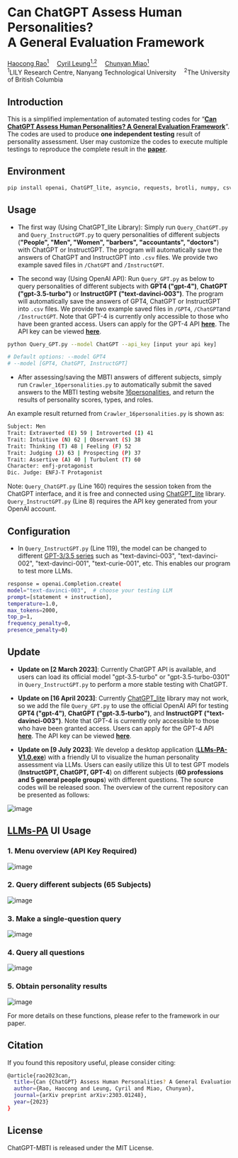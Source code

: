 # Can ChatGPT Assess Human Personalities? <br> A General Evaluation Framework
<div>
<div align="left">
    <a href='https://scholar.google.com.sg/citations?hl=zh-CN&user=JkT65uQAAAAJ' target='_blank'>Haocong Rao<sup>1</sup></a>&emsp;
    <a href='https://scholar.google.com.sg/citations?user=8NHgUicAAAAJ&hl=zh-CN' target='_blank'>Cyril Leung<sup>1,2</sup></a>&emsp;
    <a href='https://scholar.google.com.sg/citations?user=fmXGRJgAAAAJ&hl=zh-CN' target='_blank'>Chunyan Miao<sup>1</sup></a>&emsp;
</div>
<div>
<div align="left">
    <sup>1</sup>LILY Research Centre, Nanyang Technological University&emsp;
    <sup>2</sup>The University of British Columbia&emsp;
</div>
 

## Introduction
This is a simplified implementation of automated testing codes for “[**Can ChatGPT Assess Human Personalities? A General Evaluation Framework**](https://arxiv.org/abs/2303.01248)”. The codes are used to produce **one independent testing** result of personality assessment. User may customize the codes to execute multiple testings to reproduce the complete result in the [**paper**](https://arxiv.org/pdf/2303.01248).

## Environment
```bash
pip install openai, ChatGPT_lite, asyncio, requests, brotli, numpy, csv, json
```

## Usage
- The first way (Using ChatGPT_lite Library): Simply run ``Query_ChatGPT.py`` and ``Query_InstructGPT.py`` to query personalities of different subjects (**"People", "Men", "Women", "barbers", "accountants", "doctors"**) with ChatGPT or InstructGPT. The program will automatically save the answers of ChatGPT and InstructGPT into ``.csv`` files. We provide two example saved files in ``/ChatGPT`` and ``/InstructGPT``.

- The second way (Using OpenAI API): Run ``Query_GPT.py`` as below to query personalities of different subjects with **GPT4 ("gpt-4")**, **ChatGPT ("gpt-3.5-turbo")** or **InstructGPT ("text-davinci-003")**. The program will automatically save the answers of GPT4, ChatGPT or InstructGPT into ``.csv`` files. We provide two example saved files in ``/GPT4``, ``/ChatGPT``and ``/InstructGPT``. Note that GPT-4 is currently only accessible to those who have been granted access. Users can apply for the GPT-4 API [**here**](https://openai.com/waitlist/gpt-4). The API key can be viewed [**here**](https://platform.openai.com/account/api-keys).

```bash
python Query_GPT.py --model ChatGPT --api_key [input your api key]

# Default options: --model GPT4 
# --model [GPT4, ChatGPT, InstructGPT]
```


- After assessing/saving the MBTI answers of different subjects, simply run ``Crawler_16personalities.py`` to automatically submit the saved answers to the MBTI testing website [16personalities](https://www.16personalities.com/), and return the results of personality scores, types, and roles.

An example result returned from ``Crawler_16personalities.py`` is shown as:
```bash
Subject: Men
Trait: Extraverted (E) 59 | Introverted (I) 41
Trait: Intuitive (N) 62 | Observant (S) 38
Trait: Thinking (T) 48 | Feeling (F) 52
Trait: Judging (J) 63 | Prospecting (P) 37
Trait: Assertive (A) 40 | Turbulent (T) 60
Character: enfj-protagonist
Dic. Judge: ENFJ-T Protagonist
```

Note: ``Query_ChatGPT.py`` (Line 160) requires the session token from the ChatGPT interface, and it is free and connected using [ChatGPT_lite](https://github.com/acheong08/ChatGPT-lite) library. ``Query_InstructGPT.py`` (Line 8) requires the API key generated from your OpenAI account. 


## Configuration
- In ``Query_InstructGPT.py`` (Line 119), the model can be changed to different [GPT-3/3.5 series](https://platform.openai.com/docs/models/overview) such as "text-davinci-003", "text-davinci-002", "text-davinci-001", "text-curie-001", etc. This enables our program to test more LLMs.

```bash
response = openai.Completion.create(
model="text-davinci-003",  # choose your testing LLM
prompt=[statement + instruction],
temperature=1.0,
max_tokens=2000,
top_p=1,
frequency_penalty=0,
presence_penalty=0)
```

## Update
- **Update on [2 March 2023]**: Currently ChatGPT API is available, and users can load its official model "gpt-3.5-turbo" or "gpt-3.5-turbo-0301" in ``Query_InstructGPT.py`` to perform a more stable testing with ChatGPT.

- **Update on [16 April 2023]**: Currently [ChatGPT_lite](https://github.com/acheong08/ChatGPT-lite) library may not work, so we add the file ``Query_GPT.py`` to use the official OpenAI API for testing **GPT4 ("gpt-4")**, **ChatGPT ("gpt-3.5-turbo")**, and **InstructGPT ("text-davinci-003")**. Note that GPT-4 is currently only accessible to those who have been granted access. Users can apply for the GPT-4 API [**here**](https://openai.com/waitlist/gpt-4). The API key can be viewed [**here**](https://platform.openai.com/account/api-keys).

- **Update on [9 July 2023]**: We develop a desktop application ([**LLMs-PA-V1.0.exe**](https://drive.google.com/file/d/1gqa11B70pX4d2rATizy9s-O0VKrRRcfp/view?usp=sharing)) with a friendly UI to visualize the human personality assessment via LLMs. Users can easily utilize this UI to test GPT models (**InstructGPT, ChatGPT, GPT-4**) on different subjects (**60 professions and 5 general people groups**) with different questions. The source codes will be released soon. The overview of the current repository can be presented as follows:

![image](https://github.com/Kali-Hac/ChatGPT-MBTI/blob/main/img/overview.png)

## [LLMs-PA](https://drive.google.com/file/d/1gqa11B70pX4d2rATizy9s-O0VKrRRcfp/view?usp=sharing) UI Usage
### 1. Menu overview (API Key Required)
![image](https://github.com/Kali-Hac/ChatGPT-MBTI/blob/main/img/demo_menu.png)

### 2. Query different subjects (65 Subjects)
![image](https://github.com/Kali-Hac/ChatGPT-MBTI/blob/main/img/demo_subject.png)

### 3. Make a single-question query
![image](https://github.com/Kali-Hac/ChatGPT-MBTI/blob/main/img/demo_single_ques.png)

### 4. Query all questions
![image](https://github.com/Kali-Hac/ChatGPT-MBTI/blob/main/img/demo_query.png)

### 5. Obtain personality results
![image](https://github.com/Kali-Hac/ChatGPT-MBTI/blob/main/img/demo_result.png)

For more details on these functions, please refer to the framework in our paper.

## Citation
If you found this repository useful, please consider citing:
```bash
@article{rao2023can,
  title={Can {ChatGPT} Assess Human Personalities? A General Evaluation Framework},
  author={Rao, Haocong and Leung, Cyril and Miao, Chunyan},
  journal={arXiv preprint arXiv:2303.01248},
  year={2023}
}
```

## License

ChatGPT-MBTI is released under the MIT License. 
